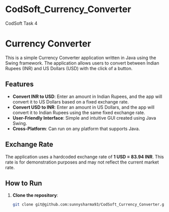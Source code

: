 # CodSoft_Currency_Converter
CodSoft Task 4
# Currency Converter

This is a simple Currency Converter application written in Java using the Swing framework. The application allows users to convert between Indian Rupees (INR) and US Dollars (USD) with the click of a button.

## Features

- **Convert INR to USD**: Enter an amount in Indian Rupees, and the app will convert it to US Dollars based on a fixed exchange rate.
- **Convert USD to INR**: Enter an amount in US Dollars, and the app will convert it to Indian Rupees using the same fixed exchange rate.
- **User-Friendly Interface**: Simple and intuitive GUI created using Java Swing.
- **Cross-Platform**: Can run on any platform that supports Java.

## Exchange Rate

The application uses a hardcoded exchange rate of **1 USD = 83.94 INR**. This rate is for demonstration purposes and may not reflect the current market rate.

## How to Run

1. **Clone the repository**:
   ```bash
   git clone git@github.com:sunnysharma93/CodSoft_Currency_Converter.git
